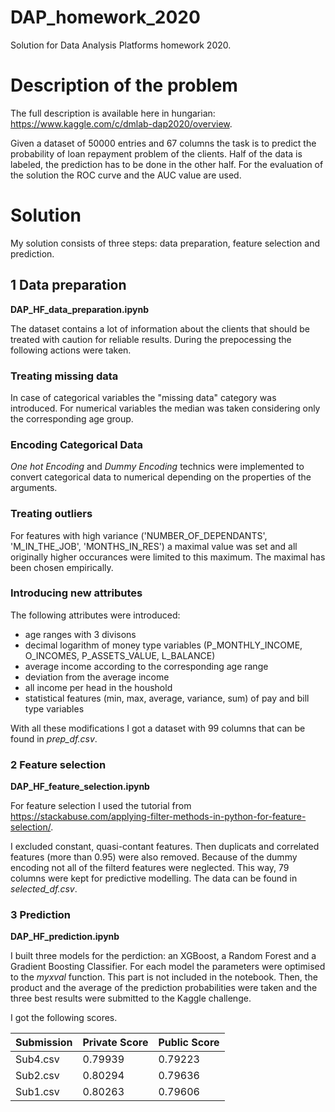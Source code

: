 # DAP_homework_2020
Solution for Data Analysis Platforms homework 2020.


# Description of the problem 
The full description is available here in hungarian: https://www.kaggle.com/c/dmlab-dap2020/overview. 

Given a dataset of 50000 entries and 67 columns the task is to predict the probability of loan repayment problem of the clients. Half of the data is labeled, the prediction has to be done in the other half. For the evaluation of the solution the ROC curve and the AUC value are used. 


# Solution
My solution consists of three steps: data preparation, feature selection and prediction. 

## 1 Data preparation
**DAP_HF_data_preparation.ipynb**

The dataset contains a lot of information about the clients that should be treated with caution for reliable results. During the prepocessing the following actions were taken.

### Treating missing data
In case of categorical variables the "missing data" category was introduced. For numerical variables the median was taken considering only the corresponding age group. 

### Encoding Categorical Data 
*One hot Encoding* and *Dummy Encoding* technics were implemented to convert categorical data to numerical depending on the properties of the arguments. 

### Treating outliers
For features with high variance ('NUMBER_OF_DEPENDANTS', 'M_IN_THE_JOB', 'MONTHS_IN_RES') a maximal value was set and all originally higher occurances were limited to this maximum. The maximal has been chosen empirically. 

### Introducing new attributes
The following attributes were introduced:
* age ranges with 3 divisons
* decimal logarithm of money type variables (P_MONTHLY_INCOME, O_INCOMES, P_ASSETS_VALUE, L_BALANCE)
* average income according to the corresponding age range
* deviation from the average income
* all income per head in the houshold
* statistical features (min, max, average, variance, sum) of pay and bill type variables 

With all these modifications I got a dataset with 99 columns that can be found in *prep_df.csv*.

### 2 Feature selection
**DAP_HF_feature_selection.ipynb**

For feature selection I used the tutorial from https://stackabuse.com/applying-filter-methods-in-python-for-feature-selection/.

I excluded constant, quasi-contant features. Then duplicats and correlated features (more than 0.95) were also removed. Because of the dummy encoding not all of the filterd features were neglected. This way, 79 columns were kept for predictive modelling. The data can be found in *selected_df.csv*.  

### 3 Prediction
**DAP_HF_prediction.ipynb**

I built three models for the perdiction: an XGBoost, a Random Forest and a Gradient Boosting Classifier. For each model the parameters were optimised to the *myxval* function. This part is not included in the notebook. Then, the product and the average of the prediction probabilities were taken and the three best results were submitted to the Kaggle challenge.  

I got the following scores. 

| Submission | Private Score | Public Score |
| --- | --- | --- |
| Sub4.csv | 0.79939 | 0.79223 |
| Sub2.csv | 0.80294 | 0.79636 |
| Sub1.csv | 0.80263 | 0.79606 |
